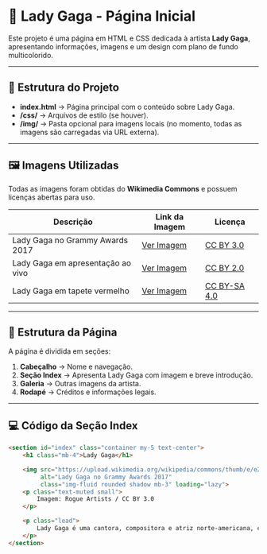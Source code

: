 # 🎤 Lady Gaga - Página Inicial

Este projeto é uma página em HTML e CSS dedicada à artista **Lady Gaga**, apresentando informações, imagens e um design com plano de fundo multicolorido.

---

## 📂 Estrutura do Projeto

- **index.html** → Página principal com o conteúdo sobre Lady Gaga.
- **/css/** → Arquivos de estilo (se houver).
- **/img/** → Pasta opcional para imagens locais (no momento, todas as imagens são carregadas via URL externa).

---

## 🖼️ Imagens Utilizadas

Todas as imagens foram obtidas do **Wikimedia Commons** e possuem licenças abertas para uso.

| Descrição | Link da Imagem | Licença |
|-----------|----------------|---------|
| Lady Gaga no Grammy Awards 2017 | [Ver Imagem](https://upload.wikimedia.org/wikipedia/commons/thumb/e/e2/Lady_Gaga_Grammys_2017.png/800px-Lady_Gaga_Grammys_2017.png) | [CC BY 3.0](https://creativecommons.org/licenses/by/3.0/deed.pt) |
| Lady Gaga em apresentação ao vivo | [Ver Imagem](https://upload.wikimedia.org/wikipedia/commons/thumb/4/4a/Lady_Gaga_-_ArtRave_-_The_Artpop_Ball_Tour_%2814210479935%29.jpg/800px-Lady_Gaga_-_ArtRave_-_The_Artpop_Ball_Tour_%2814210479935%29.jpg) | [CC BY 2.0](https://creativecommons.org/licenses/by/2.0/deed.pt) |
| Lady Gaga em tapete vermelho | [Ver Imagem](https://upload.wikimedia.org/wikipedia/commons/thumb/9/9d/Lady_Gaga_at_the_2019_Grammy_Awards.png/800px-Lady_Gaga_at_the_2019_Grammy_Awards.png) | [CC BY-SA 4.0](https://creativecommons.org/licenses/by-sa/4.0/deed.pt) |

---

## 📌 Estrutura da Página

A página é dividida em seções:

1. **Cabeçalho** → Nome e navegação.
2. **Seção Index** → Apresenta Lady Gaga com imagem e breve introdução.
3. **Galeria** → Outras imagens da artista.
4. **Rodapé** → Créditos e informações legais.

---

## 💻 Código da Seção Index

```html
<section id="index" class="container my-5 text-center">
    <h1 class="mb-4">Lady Gaga</h1>

    <img src="https://upload.wikimedia.org/wikipedia/commons/thumb/e/e2/Lady_Gaga_Grammys_2017.png/800px-Lady_Gaga_Grammys_2017.png"
         alt="Lady Gaga no Grammy Awards 2017"
         class="img-fluid rounded shadow mb-3" loading="lazy">
    <p class="text-muted small">
        Imagem: Rogue Artists / CC BY 3.0
    </p>

    <p class="lead">
        Lady Gaga é uma cantora, compositora e atriz norte-americana, conhecida por sua originalidade e versatilidade artística.
    </p>
</section>
